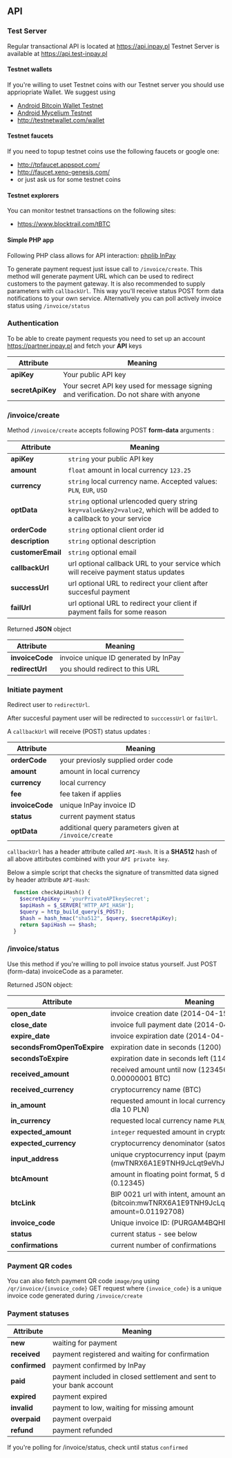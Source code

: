 ## API

### Test Server
Regular transactional API is located at https://api.inpay.pl
Testnet Server is available at https://api.test-inpay.pl

#### Testnet wallets
If you're willing to uset Testnet coins with our Testnet server you should use appriopriate Wallet. We suggest using 
- [Android Bitcoin Wallet Testnet](https://play.google.com/store/apps/details?id=de.schildbach.wallet_test&hl=en)
- [Android Mycelium Testnet](https://play.google.com/store/apps/details?id=com.mycelium.testnetwallet&hl=en)
- http://testnetwallet.com/wallet

#### Testnet faucets
If you need to topup testnet coins use the following faucets or google one:
- http://tpfaucet.appspot.com/
- http://faucet.xeno-genesis.com/
- or just ask us for some testnet coins

#### Testnet explorers
You can monitor testnet transactions on the following sites:
- https://www.blocktrail.com/tBTC

#### Simple PHP app

Following PHP class allows for API interaction:  [phplib InPay](https://github.com/inpay/phplib-inpay)

To generate payment request just issue call to  `/invoice/create`. This method will generate payment URL which can be used to redirect customers to the payment gateway. It is also recommended to supply parameters with `callbackUrl`. This way you'll receive status POST form data notifications to your own service. Alternatively you can poll actively invoice status using `/invoice/status`

### Authentication
To be able to create payment requests you need to set up an account https://partner.inpay.pl and fetch your **API** keys

Attribute | Meaning
------------ | -------------
**apiKey** | Your public API key
**secretApiKey** | Your secret API key used for message signing and verification. Do not share with anyone

### /invoice/create
Method `/invoice/create` accepts following POST **form-data** arguments :

Attribute | Meaning
------------ | -------------
**apiKey** | `string` your public API key
**amount** | `float` amount in local currency `123.25`
**currency** | `string` local currency name. Accepted values: `PLN`, `EUR`, `USD`
**optData** | `string` optional urlencoded query string `key=value&key2=value2`, which will be added to a callback to your service
**orderCode** | `string` optional client order id
**description** | `string` optional description
**customerEmail** | `string` optional email
**callbackUrl** | url optional callback URL to your service which will receive payment status updates
**successUrl** | url optional URL to redirect your client after succesful payment
**failUrl** | url optional URL to redirect your client if payment fails for some reason

Returned **JSON** object

Attribute | Meaning
------------ | -------------
**invoiceCode** | invoice unique ID generated by InPay
**redirectUrl** | you should redirect to this URL

### Initiate payment
Redirect user to `redirectUrl`.

After succesful payment user will be redirected to `succcessUrl` or `failUrl`. 

A `callbackUrl` will receive (POST) status updates :

Attribute | Meaning
------------ | -------------
**orderCode** | your previosly supplied order code 
**amount** | amount in local currency
**currency** | local currency
**fee** | fee taken if applies
**invoiceCode** | unique InPay invoice ID
**status** | current payment status
**optData** | additional query parameters given at `/invoice/create`

`callbackUrl` has a header attribute called `API-Hash`. It is a **SHA512** hash of all above attirbutes combined with your `API private key`.

Below a simple script that checks the signature of transmitted data signed by header attribute `API-Hash`:

```php
  function checkApiHash() {
    $secretApiKey = 'yourPrivateAPIkeySecret';
    $apiHash = $_SERVER['HTTP_API_HASH'];
    $query = http_build_query($_POST);
    $hash = hash_hmac("sha512", $query, $secretApiKey);
    return $apiHash == $hash;
  }
```

### /invoice/status

Use this method if you're willing to poll invoice status yourself. Just POST (form-data) invoiceCode as a parameter. 

Returned JSON object:

Attribute | Meaning
------------ | -------------
**open_date** | invoice creation date (2014-04-15 16:01:01)
**close_date** | invoice full payment date (2014-04-15 16:01:01)
**expire_date** | invoice expiration date (2014-04-15 16:01:01)
**secondsFromOpenToExpire** | expiration date in seconds (1200)
**secondsToExpire** | expiration date in seconds left (1142)
**received_amount** | received amount until now (1234567 Satoshi = 0.00000001 BTC)
**received_currency** | cryptocurrency name (BTC)
**in_amount** | requested amount in local currency * 100 (np. 1000 dla 10 PLN)
**in_currency** | requested local currency name `PLN`, `EUR`, `USD`
**expected_amount** | `integer` requested amount in cryptocurrency
**expected_currency** | cryptocurrency denominator (satoshi)
**input_address** | unique cryptocurrency input (payment) address (mwTNRX6A1E9TNH9JcLqt9eVhJo6zeDsYs7)
**btcAmount** | amount in floating point format, 5 decimal points (0.12345)
**btcLink** | BIP 0021 url with intent, amount and description (bitcoin:mwTNRX6A1E9TNH9JcLqt9eVhJo6zeDsYs7?amount=0.01192708)
**invoice_code** | Unique invoice ID: (PURGAM4BQHN9J3L)
**status** | current status - see below
**confirmations** | current number of confirmations

### Payment QR codes
You can also fetch payment QR code `image/png` using `/qr/invoice/{invoice_code}` GET request
where `{invoice_code}` is a unique invoice code generated during `/invoice/create`

### Payment statuses

Attribute | Meaning
------------ | -------------
**new** | waiting for payment
**received** | payment registered and waiting for confirmation
**confirmed** | payment confirmed by InPay
**paid** | payment included in closed settlement and sent to your bank account
**expired** | payment expired
**invalid** | payment to low, waiting for missing amount
**overpaid** | payment overpaid
**refund** | payment refunded

If you're polling for /invoice/status, check until status  `confirmed`
